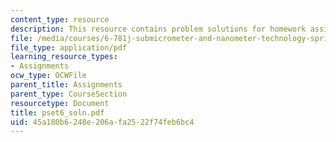 ```yaml
---
content_type: resource
description: This resource contains problem solutions for homework assignment 6.
file: /media/courses/6-781j-submicrometer-and-nanometer-technology-spring-2006/45a180b6248e206afa2522f74feb6bc4_pset6_soln.pdf
file_type: application/pdf
learning_resource_types:
- Assignments
ocw_type: OCWFile
parent_title: Assignments
parent_type: CourseSection
resourcetype: Document
title: pset6_soln.pdf
uid: 45a180b6-248e-206a-fa25-22f74feb6bc4
---
```

